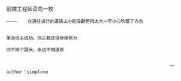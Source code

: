 前端工程师菜鸟一枚

    ————    在通往设计的道路上小船没翻但风太大一不小心吹错了方向               
    
    
    革命尚未成功，同志我还得继续努力
    
    你不摔个跟头，永远不知道疼
    
    
                                                                 ——author：simplove
